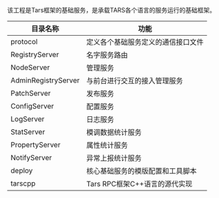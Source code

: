 该工程是Tars框架的基础服务，是承载TARS各个语言的服务运行的基础框架。


目录名称 |功能
----------------------|----------------
protocol              |定义各个基础服务定义的通信接口文件
RegistryServer        |名字服务路由
NodeServer            |管理服务
AdminRegistryServer   |与前台进行交互的接入管理服务
PatchServer           |发布服务
ConfigServer          |配置服务
LogServer             |日志服务
StatServer            |模调数据统计服务
PropertyServer        |属性统计服务
NotifyServer          |异常上报统计服务
deploy                |核心基础服务的模版配置和工具脚本
tarscpp               |Tars RPC框架C++语言的源代实现